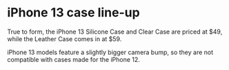 # iPhone 13 case line-up

True to form, the iPhone 13 Silicone Case and Clear Case are priced at \$49, while the Leather Case comes in at \$59.

iPhone 13 models feature a slightly bigger camera bump, so they are not compatible with cases made for the iPhone 12.
